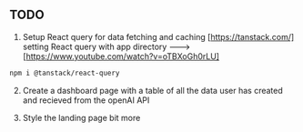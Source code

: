 ## TODO

1. Setup React query for data fetching and caching [https://tanstack.com/] setting React query with app directory ---> [https://www.youtube.com/watch?v=oTBXoGh0rLU]

```bash
npm i @tanstack/react-query
```

2. Create a dashboard page with a table of all the data user has created and recieved from the openAI API

3. Style the landing page bit more
